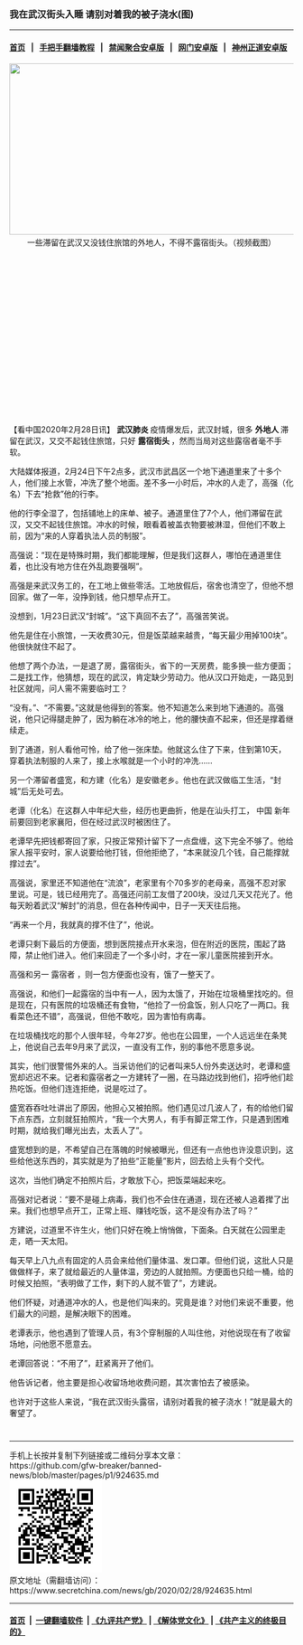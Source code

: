 ### 我在武汉街头入睡 请别对着我的被子浇水(图)
------------------------

#### [首页](https://github.com/gfw-breaker/banned-news/blob/master/README.md) &nbsp;&nbsp;|&nbsp;&nbsp; [手把手翻墙教程](https://github.com/gfw-breaker/guides/wiki) &nbsp;&nbsp;|&nbsp;&nbsp; [禁闻聚合安卓版](https://github.com/gfw-breaker/bn-android) &nbsp;&nbsp;|&nbsp;&nbsp; [网门安卓版](https://github.com/oGate2/oGate) &nbsp;&nbsp;|&nbsp;&nbsp; [神州正道安卓版](https://github.com/SzzdOgate/update) 



<div class="article_right" style="fone-color:#000">
 <p style="text-align: center;">
  <img alt="" src="//img3.secretchina.com/pic/2020/2-28/p2637281a851890347-ss.jpg" style="height:303px; width:600px"/>
  <br>
   一些滞留在武汉又没钱住旅馆的外地人，不得不露宿街头。（视频截图）
   <span id="hideid" name="hideid" style="color:red;display:none;">
    <span href="https://www.secretchina.com">
    </span>
   </span>
  </br>
 </p>
 <div id="txt-mid1-t21-2017">
  <ins class="adsbygoogle" data-ad-client="ca-pub-1276641434651360" data-ad-slot="2451032099" style="display:inline-block;width:336px;height:280px">
  </ins>
  <div id="SC-22xxx">
  </div>
 </div>
 <p>
  【看中国2020年2月28日讯】
  <strong>
   <span href="https://www.secretchina.com/news/gb/tag/武汉肺炎" target="_blank">
    武汉肺炎
   </span>
  </strong>
  疫情爆发后，武汉封城，很多
  <strong>
   外地人
  </strong>
  滞留在武汉，又交不起钱住旅馆，只好
  <strong>
   露宿街头
  </strong>
  ，然而当局对这些露宿者毫不手软。
  <span id="hideid" name="hideid" style="color:red;display:none;">
   <span href="https://www.secretchina.com">
   </span>
  </span>
 </p>
 <p>
  大陆媒体报道，2月24日下午2点多，武汉市武昌区一个地下通道里来了十多个人，他们接上水管，冲洗了整个地面。差不多一小时后，冲水的人走了，高强（化名）下去“抢救”他的行李。
 </p>
 <p>
  他的行李全湿了，包括铺地上的床单、被子。通道里住了7个人，他们滞留在武汉，又交不起钱住旅馆。冲水的时候，眼看着被盖衣物要被淋湿，但他们不敢上前，因为“来的人穿着执法人员的制服”。
 </p>
 <p>
  高强说：“现在是特殊时期，我们都能理解，但是我们这群人，哪怕在通道里住着，也比没有地方住在外乱跑要强啊”。
 </p>
 <p>
  高强是来武汉务工的，在工地上做些零活。工地放假后，宿舍也清空了，但他不想回家。做了一年，没挣到钱，他只想早点开工。
 </p>
 <p>
  没想到，1月23日武汉“封城”。“这下真回不去了”，高强苦笑说。
 </p>
 <p>
  他先是住在小旅馆，一天收费30元，但是饭菜越来越贵，“每天最少用掉100块”。他很快就住不起了。
 </p>
 <p>
  他想了两个办法，一是退了房，露宿街头，省下的一天房费，能多换一些方便面；二是找工作，他猜想，现在的武汉，肯定缺少劳动力。他从汉口开始走，一路见到社区就闯，问人需不需要临时工？
 </p>
 <p>
  “没有。”、“不需要。”这就是他得到的答案。他不知道怎么来到地下通道的。高强说，他只记得腿走肿了，因为躺在冰冷的地上，他的腰快直不起来，但还是撑着继续走。
 </p>
 <p>
  到了通道，别人看他可怜，给了他一张床垫。他就这么住了下来，住到第10天，穿着执法制服的人来了，接上水喉就是一个小时的冲洗……
 </p>
 <p>
  另一个滞留者盛宽，和方建（化名）是安徽老乡。他也在武汉做临工生活，“封城”后无处可去。
 </p>
 <p>
  老谭（化名）在这群人中年纪大些，经历也更曲折，他是在汕头打工，
  <span href="https://www.secretchina.com" target="_blank">
   中国
  </span>
  新年前要回到老家襄阳，但在经过武汉时被困住了。
 </p>
 <p>
  老谭早先把钱都寄回了家，只按正常预计留下了一点盘缠，这下完全不够了。他给家人报平安时，家人说要给他打钱，但他拒绝了，“本来就没几个钱，自己能撑就撑过去”。
 </p>
 <p>
  高强说，家里还不知道他在“流浪”，老家里有个70多岁的老母亲，高强不忍对家里说。可是，钱已经用完了。高强还问前工友借了200块，没过几天又花光了。他每天盼着武汉“解封”的消息，但在各种传闻中，日子一天天往后拖。
 </p>
 <p>
  “再来一个月，我就真的撑不住了”，他说。
 </p>
 <p>
  老谭只剩下最后的方便面，想到医院接点开水来泡，但在附近的医院，围起了路障，禁止他们进入。他们来回走了一个多小时，才在一家儿童医院接到开水。
 </p>
 <center>
  <div style="max-width: 632px;height:180px; display: none; text-align: center; margin: 0 auto; overflow: hidden;overflow-x: hidden;">
   <div id="taboola-midarticle-thumbnails" style="max-width: 632px;height:180px;overflow: hidden;overflow-x: hidden;">
   </div>
  </div>
  <div>
   <ins class="adsbygoogle" data-ad-client="ca-pub-1276641434651360" data-ad-format="fluid" data-ad-layout="in-article" data-ad-slot="5164544770" style="display:block; text-align:center;">
   </ins>
  </div>
 </center>
 <p>
  高强和另一
  <span href="https://www.secretchina.com/news/gb/tag/露宿者" target="_blank">
   露宿者
  </span>
  ，则一包方便面也没有，饿了一整天了。
 </p>
 <p>
  高强说，和他们一起露宿的当中有一人，因为太饿了，开始在垃圾桶里找吃的。但是现在，只有医院的垃圾桶还有食物，“他捡了一份盒饭，别人只吃了一两口。我看菜色还不错”，高强说，但他不敢吃，因为害怕有病毒。
 </p>
 <p>
  在垃圾桶找吃的那个人很年轻，今年27岁。他也在公园里，一个人远远坐在条凳上，他说自己去年9月来了武汉，一直没有工作，别的事他不愿意多说。
 </p>
 <p>
  其实，他们很警惕外来的人。当采访他们的记者叫来5人份外卖送达时，老谭和盛宽却迟迟不来。记者和露宿者之一方建转了一圈，在马路边找到他们，招呼他们趁热吃饭。但他们连连拒绝，说是吃过了。
 </p>
 <p>
  盛宽吞吞吐吐讲出了原因，他担心又被拍照。他们遇见过几波人了，有的给他们留下点东西，立刻就狂拍照片，“我一个大男人，有手有脚正常工作，只是遇到困难时期，就给我们曝光出去，太丢人了”。
 </p>
 <center>
  <ins class="adsbygoogle" data-ad-client="ca-pub-1276641434651360" data-ad-format="fluid" data-ad-layout="in-article" data-ad-slot="3646767294" style="display:block; text-align:center;">
  </ins>
 </center>
 <p>
  盛宽想到的是，不希望自己在落魄的时候被曝光，但还有一点他也许没意识到，这些给他送东西的，其实就是为了拍些“正能量”影片，回去给上头有个交代。
 </p>
 <p>
  这次，当他们确定不拍照片后，才敢放下心，把饭菜端起来吃。
 </p>
 <p>
  高强对记者说：“要不是碰上病毒，我们也不会住在通道，现在还被人追着撵了出来。我们也想早点开工，正常上班、赚钱吃饭，这不是没有办法了吗？”
 </p>
 <p>
  方建说，过道里不许生火，他们只好在晚上悄悄做，下面条。白天就在公园里走走，晒一天太阳。
 </p>
 <p>
  每天早上八九点有固定的人员会来给他们量体温、发口罩。但他们说，这批人只是做做样子，来了就给最近的人量体温，旁边的人就拍照。方便面也只给一桶，给的时候又拍照，“表明做了工作，剩下的人就不管了”，方建说。
 </p>
 <p>
  他们怀疑，对通道冲水的人，也是他们叫来的。究竟是谁？对他们来说不重要，他们最大的问题，是解决眼下的困难。
 </p>
 <p>
  老谭表示，他也遇到了管理人员，有3个穿制服的人叫住他，对他说现在有了收留场地，问他愿不愿意去。
 </p>
 <p>
  老谭回答说：“不用了”，赶紧离开了他们。
 </p>
 <p>
  他告诉记者，他主要是担心收留场地收费问题，其次害怕去了被感染。
 </p>
 <p>
  也许对于这些人来说，“我在武汉街头露宿，请别对着我的被子浇水！”就是最大的奢望了。
  <center>
   <div>
    <div id="txt-mid2-t22-2017" style="display: block;  max-height: 351px;  overflow: hidden;">
     <div id="SC-21xxx">
     </div>
     <ins class="adsbygoogle" data-ad-client="ca-pub-1276641434651360" data-ad-format="auto" data-ad-slot="4301710469" data-full-width-responsive="true" style="display:block">
     </ins>
    </div>
   </div>
  </center>
  <div style="padding-top:12px;">
  </div>
 </p>
</div>

<hr/>
手机上长按并复制下列链接或二维码分享本文章：<br/>
https://github.com/gfw-breaker/banned-news/blob/master/pages/p1/924635.md <br/>
<a href='https://github.com/gfw-breaker/banned-news/blob/master/pages/p1/924635.md'><img src='https://github.com/gfw-breaker/banned-news/blob/master/pages/p1/924635.md.png'/></a> <br/>
原文地址（需翻墙访问）：https://www.secretchina.com/news/gb/2020/02/28/924635.html


------------------------
#### [首页](https://github.com/gfw-breaker/banned-news/blob/master/README.md) &nbsp;|&nbsp; [一键翻墙软件](https://github.com/gfw-breaker/nogfw/blob/master/README.md) &nbsp;| [《九评共产党》](https://github.com/gfw-breaker/9ping.md/blob/master/README.md#九评之一评共产党是什么) | [《解体党文化》](https://github.com/gfw-breaker/jtdwh.md/blob/master/README.md) | [《共产主义的终极目的》](https://github.com/gfw-breaker/gczydzjmd.md/blob/master/README.md)


<img src='http://gfw-breaker.win/banned-news/pages/p1/924635.md' width='0px' height='0px'/>